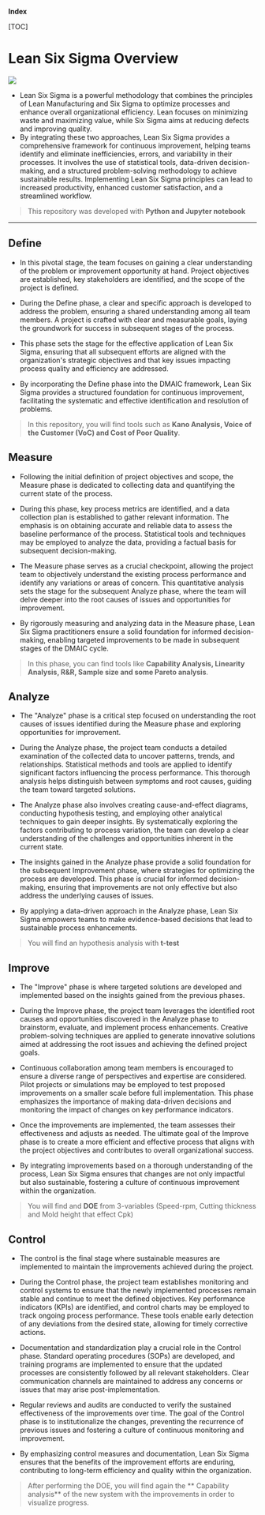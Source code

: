 **Index**

[TOC]

# Lean Six Sigma Overview

![](https://www.neodatameat.com/wp-content/uploads/2017/11/dmaic.png)

- Lean Six Sigma is a powerful methodology that combines the principles of Lean Manufacturing and Six Sigma to optimize processes and enhance overall organizational efficiency. Lean focuses on minimizing waste and maximizing value, while Six Sigma aims at reducing defects and improving quality. 
- By integrating these two approaches, Lean Six Sigma provides a comprehensive framework for continuous improvement, helping teams identify and eliminate inefficiencies, errors, and variability in their processes. It involves the use of statistical tools, data-driven decision-making, and a structured problem-solving methodology to achieve sustainable results. Implementing Lean Six Sigma principles can lead to increased productivity, enhanced customer satisfaction, and a streamlined workflow.

> This repository was developed with **Python and Jupyter notebook**

------------


## Define

-  In this pivotal stage, the team focuses on gaining a clear understanding of the problem or improvement opportunity at hand. Project objectives are established, key stakeholders are identified, and the scope of the project is defined.

- During the Define phase, a clear and specific approach is developed to address the problem, ensuring a shared understanding among all team members. A project is crafted with clear and measurable goals, laying the groundwork for success in subsequent stages of the process.

- This phase sets the stage for the effective application of Lean Six Sigma, ensuring that all subsequent efforts are aligned with the organization's strategic objectives and that key issues impacting process quality and efficiency are addressed.

- By incorporating the Define phase into the DMAIC framework, Lean Six Sigma provides a structured foundation for continuous improvement, facilitating the systematic and effective identification and resolution of problems.

> In this repository, you will find tools such as **Kano Analysis, Voice of the Customer (VoC) and Cost of Poor Quality**.

## Measure

- Following the initial definition of project objectives and scope, the Measure phase is dedicated to collecting data and quantifying the current state of the process.

- During this phase, key process metrics are identified, and a data collection plan is established to gather relevant information. The emphasis is on obtaining accurate and reliable data to assess the baseline performance of the process. Statistical tools and techniques may be employed to analyze the data, providing a factual basis for subsequent decision-making.

- The Measure phase serves as a crucial checkpoint, allowing the project team to objectively understand the existing process performance and identify any variations or areas of concern. This quantitative analysis sets the stage for the subsequent Analyze phase, where the team will delve deeper into the root causes of issues and opportunities for improvement.

- By rigorously measuring and analyzing data in the Measure phase, Lean Six Sigma practitioners ensure a solid foundation for informed decision-making, enabling targeted improvements to be made in subsequent stages of the DMAIC cycle.

> In this phase, you can find tools like **Capability Analysis, Linearity Analysis, R&R, Sample size and some Pareto analysis**.

## Analyze

- The "Analyze" phase is a critical step focused on understanding the root causes of issues identified during the Measure phase and exploring opportunities for improvement.

- During the Analyze phase, the project team conducts a detailed examination of the collected data to uncover patterns, trends, and relationships. Statistical methods and tools are applied to identify significant factors influencing the process performance. This thorough analysis helps distinguish between symptoms and root causes, guiding the team toward targeted solutions.

- The Analyze phase also involves creating cause-and-effect diagrams, conducting hypothesis testing, and employing other analytical techniques to gain deeper insights. By systematically exploring the factors contributing to process variation, the team can develop a clear understanding of the challenges and opportunities inherent in the current state.

- The insights gained in the Analyze phase provide a solid foundation for the subsequent Improvement phase, where strategies for optimizing the process are developed. This phase is crucial for informed decision-making, ensuring that improvements are not only effective but also address the underlying causes of issues.

- By applying a data-driven approach in the Analyze phase, Lean Six Sigma empowers teams to make evidence-based decisions that lead to sustainable process enhancements.

> You will find an hypothesis analysis with **t-test**

## Improve
- The "Improve" phase is where targeted solutions are developed and implemented based on the insights gained from the previous phases.

- During the Improve phase, the project team leverages the identified root causes and opportunities discovered in the Analyze phase to brainstorm, evaluate, and implement process enhancements. Creative problem-solving techniques are applied to generate innovative solutions aimed at addressing the root issues and achieving the defined project goals.

- Continuous collaboration among team members is encouraged to ensure a diverse range of perspectives and expertise are considered. Pilot projects or simulations may be employed to test proposed improvements on a smaller scale before full implementation. This phase emphasizes the importance of making data-driven decisions and monitoring the impact of changes on key performance indicators.

- Once the improvements are implemented, the team assesses their effectiveness and adjusts as needed. The ultimate goal of the Improve phase is to create a more efficient and effective process that aligns with the project objectives and contributes to overall organizational success.

- By integrating improvements based on a thorough understanding of the process, Lean Six Sigma ensures that changes are not only impactful but also sustainable, fostering a culture of continuous improvement within the organization.

> You will find and **DOE** from 3-variables (Speed-rpm, Cutting thickness and Mold height that effect Cpk)

## Control

- The control is the final stage where sustainable measures are implemented to maintain the improvements achieved during the project.

- During the Control phase, the project team establishes monitoring and control systems to ensure that the newly implemented processes remain stable and continue to meet the defined objectives. Key performance indicators (KPIs) are identified, and control charts may be employed to track ongoing process performance. These tools enable early detection of any deviations from the desired state, allowing for timely corrective actions.

- Documentation and standardization play a crucial role in the Control phase. Standard operating procedures (SOPs) are developed, and training programs are implemented to ensure that the updated processes are consistently followed by all relevant stakeholders. Clear communication channels are maintained to address any concerns or issues that may arise post-implementation.

- Regular reviews and audits are conducted to verify the sustained effectiveness of the improvements over time. The goal of the Control phase is to institutionalize the changes, preventing the recurrence of previous issues and fostering a culture of continuous monitoring and improvement.

- By emphasizing control measures and documentation, Lean Six Sigma ensures that the benefits of the improvement efforts are enduring, contributing to long-term efficiency and quality within the organization.

> After performing the DOE, you will find again the ** Capability analysis** of the new system with the improvements in order to visualize progress.

